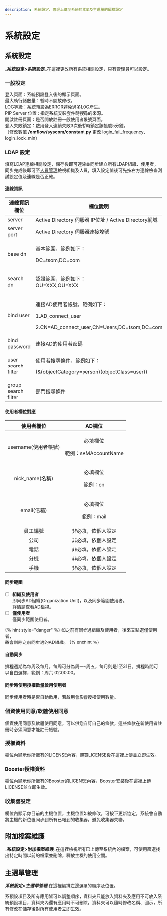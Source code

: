 ```yaml
---
description: 系統設定、管理上傳至系統的檔案及主選單的編排設定
---
```


# 系統設定

## 系統設定

_**系統設定>系統設定**_在這裡更改所有系統相關設定，只有[管理員](8.md#shi-yong-zhe-guan-li)可以設定。

### 一般設定

登入頁面：系統預設登入後的顯示頁面。\
最大執行緒數量：暫時不開放修改。\
LOG等級：系統預設為ERROR避免過多LOG產生。\
PIP Server 位置 : 指定系統安裝套件時搜尋的來源。\
開啟註冊頁面：是否開放註冊一般使用者帳號頁面。\
登入失敗鎖定：啟用登入連續失敗3次後暫時鎖定該帳號5分鐘。\
&#x20;                     （修改數值 **/omflow/syscom/constant.py** 更改 login\_fail\_frequency、login\_lock\_min）

### LDAP 設定

填寫LDAP連線相關設定，儲存後即可連線並同步建立所有LDAP組織、使用者，同步完成後即可至[人員管理](8.md#ad-jian-shi-mian-fei-ji-qi-ye-ban)檢視組織及人員，填入設定值後可先按右方連線檢查測試設定值及連線是否正確。

#### 連**線資**訊

| **連線資訊欄位**          | **欄位說明**                                                                                          |
| ------------------- | ------------------------------------------------------------------------------------------------- |
| server              | Active Directory 伺服器 IP位址 / Active Directory網域                                                    |
| server port         | Active Directory 伺服器連接埠號                                                                          |
| base dn             | <p>基本範圍，範例如下：</p><p>DC=tsom,DC=com</p>                                                            |
| search dn           | <p>認證範圍，範例如下：<br>OU=XXX,OU=XXX</p>                                                                |
| bind user           | <p>連接AD使用者帳號，範例如下：</p><p>1.AD_connect_user</p><p>2.CN=AD_connect_user,CN=Users,DC=tsom,DC=com</p> |
| bind password       | 連接AD的使用者密碼                                                                                        |
| user search filter  | <p>使用者搜尋條件，範例如下：</p><p>(&#x26;(objectCategory=person)(objectClass=user))</p>                      |
| group search filter | 部門搜尋條件                                                                                            |

#### **使用者欄位對應**

|    **使用者欄位**    |               **AD欄位**              |
| :-------------: | :---------------------------------: |
| username(使用者帳號) | <p>必填欄位</p><p>範例：sAMAccountName</p> |
|  nick\_name(名稱) |       <p>必填欄位</p><p>範例：cn</p>       |
|    email(信箱)    |      <p>必填欄位</p><p>範例：mail</p>      |
|       員工編號      |              非必填，依個人設定              |
|        公司       |              非必填，依個人設定              |
|        電話       |              非必填，依個人設定              |
|        分機       |              非必填，依個人設定              |
|        手機       |              非必填，依個人設定              |

#### **同步範圍**

* [ ] **組織及使用者**\
  即同步AD組織(Organization Unit)，以及同步範圍使用者。\
  詳情請查看[AD檢視](8.md#ad-jian-shi-mian-fei-ji-qi-ye-ban)。
* [ ] **僅使用者**\
  僅同步範圍使用者。

{% hint style="danger" %}
如之前有同步過組織及使用者，後來又點選僅使用者，\
將會刪除之前同步過的AD組織。
{% endhint %}

#### **自動同步**

排程週期為每周及每月，每周可分為周一\~周五，每月則是1至31日，排程時間可以自由選擇，範例：周六 02:00:00。

#### **同步時使用授權數量啟用使用者**

同步使用者時是否自動啟用，若啟用會影響授權使用數量。

### 個資使用同意/軟體使用同意

個資使用同意及軟體使用同意，可以供您自訂自己的條款，這些條款在新使用者註冊時必須同意才能註冊帳號。

### 授權資料

欄位內顯示你所擁有的LICENSE內容，購買LICENSE後在這裡上傳並立即生效。

### **Booster授權資料**

欄位內顯示你所擁有的Booster的LICENSE內容，Booster安裝後在這裡上傳LICENSE並立即生效。

### 收集器設定

欄位內顯示你目前的主機位置，主機位置如被修改，可按下更新協定，系統會自動將主機的新位置同步到所有已報到的收集器，避免收集器失聯。

## 附加檔案維護

_**系統設定>附加檔案維護**_在這裡檢視所有已上傳至系統內的檔案，可使用篩選找出特定時間以前的檔案並刪除，釋放主機的使用空間。

## 主選單管理

_**系統設定>主選單管理**_ 在這裡編排左邊選單的順序及位置。

系預設項目及所有應用皆可以調整順序，資料夾只能放入資料夾及應用不可放入系統預設項目，資料夾內還有應用時不可刪除，資料夾可以隨時修改名稱、圖示，所有修改在儲存後對所有使用者立即生效。
